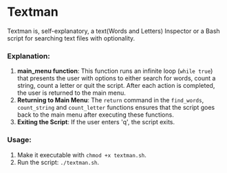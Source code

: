 # Textman
Textman is, self-explanatory, a text(Words and Letters) Inspector or a Bash script for searching text files with optionality.

### Explanation:
1. **main_menu function**: This function runs an infinite loop (`while true`) that presents the user with options to either search for words, count a string, count a letter or quit the script. After each action is completed, the user is returned to the main menu.
2. **Returning to Main Menu**: The `return` command in the `find_words`, `count_string` and `count_letter` functions ensures that the script goes back to the main menu after executing these functions.
3. **Exiting the Script**: If the user enters 'q', the script exits.

### Usage:
1. Make it executable with `chmod +x textman.sh`.
3. Run the script: `./textman.sh`.
